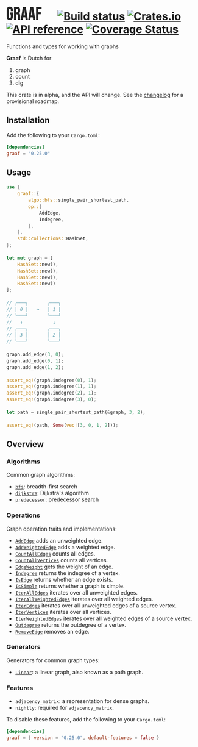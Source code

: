 # ![Graaf!](/logo.png "Graaf") &emsp; [![Build status](https://github.com/bsdrks/graaf/actions/workflows/rust.yml/badge.svg)](https://github.com/bsdrks/graaf/actions) [![Crates.io](https://img.shields.io/crates/v/graaf.svg)](https://crates.io/crates/graaf) [![API reference](https://docs.rs/graaf/badge.svg)](https://docs.rs/graaf) [![Coverage Status](https://coveralls.io/repos/github/bsdrks/graaf/badge.svg?branch=main)](https://coveralls.io/github/bsdrks/graaf?branch=main)

Functions and types for working with graphs

**Graaf** is Dutch for

1. graph
2. count
3. dig

This crate is in alpha, and the API will change. See the [changelog](https://github.com/bsdrks/graaf/blob/main/CHANGELOG.md#provisional-roadmap) for a provisional roadmap.

## Installation

Add the following to your `Cargo.toml`:

```toml
[dependencies]
graaf = "0.25.0"
```

## Usage

```rust
use {
    graaf::{
        algo::bfs::single_pair_shortest_path,
        op::{
            AddEdge,
            Indegree,
        },
    },
    std::collections::HashSet,
};

let mut graph = [
    HashSet::new(), 
    HashSet::new(), 
    HashSet::new(), 
    HashSet::new()
];

// ╭───╮       ╭───╮
// │ 0 │   →   │ 1 │
// ╰───╯       ╰───╯
//   ↑           ↓
// ╭───╮       ╭───╮
// │ 3 │       │ 2 │
// ╰───╯       ╰───╯

graph.add_edge(3, 0);
graph.add_edge(0, 1);
graph.add_edge(1, 2);

assert_eq!(graph.indegree(0), 1);
assert_eq!(graph.indegree(1), 1);
assert_eq!(graph.indegree(2), 1);
assert_eq!(graph.indegree(3), 0);

let path = single_pair_shortest_path(&graph, 3, 2);

assert_eq!(path, Some(vec![3, 0, 1, 2]));
```

## Overview

### Algorithms

Common graph algorithms:

- [`bfs`](https://docs.rs/graaf/latest/graaf/algo/bfs/index.html): breadth-first search
- [`dijkstra`](https://docs.rs/graaf/latest/graaf/algo/dijkstra/index.html): Dijkstra's algorithm
- [`predecessor`](https://docs.rs/graaf/latest/graaf/algo/predecessor/index.html): predecessor search

### Operations

Graph operation traits and implementations:

- [`AddEdge`](https://docs.rs/graaf/latest/graaf/op/add_edge/trait.AddEdge.html) adds an unweighted edge.
- [`AddWeightedEdge`](https://docs.rs/graaf/latest/graaf/op/add_weighted_edge/trait.AddWeightedEdge.html) adds a weighted edge.
- [`CountAllEdges`](https://docs.rs/graaf/latest/graaf/op/count_all_edges/trait.CountAllEdges.html) counts all edges.
- [`CountAllVertices`](https://docs.rs/graaf/latest/graaf/op/count_all_vertices/trait.CountAllVertices.html) counts all vertices.
- [`EdgeWeight`](https://docs.rs/graaf/latest/graaf/op/edge_weight/trait.EdgeWeight.html) gets the weight of an edge.
- [`Indegree`](https://docs.rs/graaf/latest/graaf/op/indegree/trait.Indegree.html) returns the indegree of a vertex.
- [`IsEdge`](https://docs.rs/graaf/latest/graaf/op/is_edge/trait.IsEdge.html) returns whether an edge exists.
- [`IsSimple`](https://docs.rs/graaf/latest/graaf/op/is_simple/trait.IsSimple.html) returns whether a graph is simple.
- [`IterAllEdges`](https://docs.rs/graaf/latest/graaf/op/iter_all_edges/trait.IterAllEdges.html) iterates over all unweighted edges.
- [`IterAllWeightedEdges`](https://docs.rs/graaf/latest/graaf/op/iter_all_weighted_edges/trait.IterAllWeightedEdges.html) iterates over all weighted edges.
- [`IterEdges`](https://docs.rs/graaf/latest/graaf/op/iter_edges/trait.IterEdges.html) iterates over all unweighted edges of a source vertex.
- [`IterVertices`](https://docs.rs/graaf/latest/graaf/op/iter_vertices/trait.IterVertices.html) iterates over all vertices.
- [`IterWeightedEdges`](https://docs.rs/graaf/latest/graaf/op/iter_weighted_edges/trait.IterWeightedEdges.html) iterates over all weighted edges of a source vertex.
- [`Outdegree`](https://docs.rs/graaf/latest/graaf/op/outdegree/trait.Outdegree.html) returns the outdegree of a vertex.
- [`RemoveEdge`](https://docs.rs/graaf/latest/graaf/op/remove_edge/trait.RemoveEdge.html) removes an edge.

### Generators

Generators for common graph types:

- [`Linear`](https://docs.rs/graaf/latest/graaf/gen/linear/trait.Linear.html): a linear graph, also known as a path graph.

### Features

- `adjacency_matrix`: a representation for dense graphs.
- `nightly`: required for `adjacency_matrix`.

To disable these features, add the following to your `Cargo.toml`:

```toml
[dependencies]
graaf = { version = "0.25.0", default-features = false }
```
